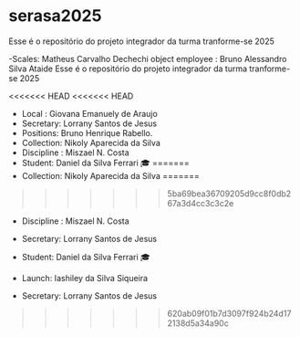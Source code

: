 # serasa2025
Esse é o repositório do projeto integrador da turma tranforme-se 2025 


-Scales: Matheus Carvalho Dechechi
object employee : Bruno Alessandro Silva Ataide 
Esse é o repositório do projeto integrador da turma tranforme-se 2025


<<<<<<< HEAD
<<<<<<< HEAD
- Local : Giovana Emanuely de Araujo 
- Secretary: Lorrany Santos de Jesus 
- Positions: Bruno Henrique Rabello.
- Collection: Nikoly Aparecida da Silva
- Discipline : Miszael N. Costa
- Student: Daniel da Silva Ferrari 🎓 
=======
- Collection: Nikoly Aparecida da Silva
=======
>>>>>>> 5ba69bea36709205d9cc8f0db267a3d4cc3c3c2e
- Discipline : Miszael N. Costa
- Secretary: Lorrany Santos de Jesus 
- Student: Daniel da Silva Ferrari 🎓
- Launch: Iashiley da Silva Siqueira

 - Secretary: Lorrany Santos de Jesus 
>>>>>>> 620ab09f01b7d3097f924b24d172138d5a34a90c
